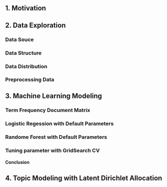 




## 1. Motivation

## 2. Data Exploration
### Data Souce
### Data Structure
### Data Distribution
### Preprocessing Data
## 3. Machine Learning Modeling
### Term Frequency Document Matrix
### Logistic Regession with Default Parameters
### Randome Forest with Default Parameters
### Tuning parameter with GridSearch CV
#### Conclusion
## 4. Topic Modeling with Latent Dirichlet Allocation




